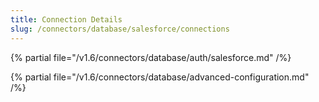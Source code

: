 ```yaml
---
title: Connection Details
slug: /connectors/database/salesforce/connections
---
```


{% partial file="/v1.6/connectors/database/auth/salesforce.md" /%}

{% partial file="/v1.6/connectors/database/advanced-configuration.md" /%}